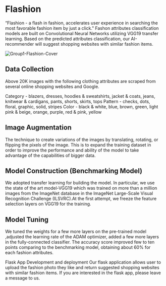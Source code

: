 # Flashion

“Flashion - a flash in fashion, accelerates user experience in searching the most favorable fashion item by just a click."
Fashon attributes classification models are built on Convolutional Neural Networks utilizing VGG19 transfer learning.
Based on the predicted attributes classification, our AI-recommender will suggest shopping websites with similar fashion items.

![Group1-Flashion-Cover](https://user-images.githubusercontent.com/62921289/89899527-05537180-dc15-11ea-8ad9-d359c26a0ff4.png)


## Data Collection

Above 20K images with the following clothing attributes are scraped from several online shopping websites and Google.

Category - blazers, dresses, hoodies & sweatshirts, jacket & coats, jeans, knitwear & cardigans, pants, shorts, skirts, tops
Pattern - checks, dots, floral, graphic, solid, stripes
Color - black & white, blue, brown, green, light pink & beige, orange, purple, red & pink, yellow

## Image Augmentation

The technique to create variations of the images by translating, rotating, or flipping the pixels of the image.
This is to expand the training dataset in order to improve the performance and ability of the model to take advantage of the capabilities of bigger data.

## Model Construction (Benchmarking Model)

We adopted transfer learning for building the model. In particular, we use the state of the art model-VGG19 which was trained on more than a million images from the ImageNet database in the ImageNet Large-Scale Visual Recognition Challenge (ILSVRC).At the first attempt, we freeze the feature selection layers on VGG19 for the training.

## Model Tuning

We tuned the weights for a few more layers on the pre-trained model ,adjusted the learning rate of the ADAM optimizer, added a few more layers in the fully-connected classifier. The accuracy score improved few to ten points comparing to the benchmarking model, obtaining about 60% for each fashion attributes.

Flask App Development and deployment
Our flask application allows user to upload the fashion photo they like and return suggested shopping websites with similar fashion items.
If you are interested in the flask app, please leave a message to us.



